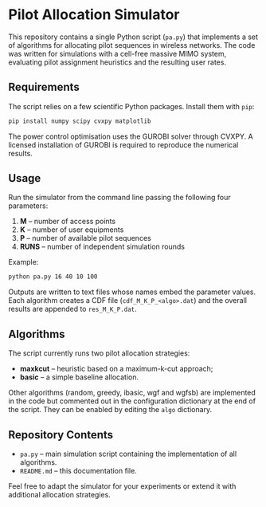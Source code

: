# Pilot Allocation Simulator

This repository contains a single Python script (`pa.py`) that implements a set of algorithms for allocating pilot sequences in wireless networks. The code was written for simulations with a cell-free massive MIMO system, evaluating pilot assignment heuristics and the resulting user rates.

## Requirements

The script relies on a few scientific Python packages. Install them with `pip`:

```bash
pip install numpy scipy cvxpy matplotlib
```

The power control optimisation uses the GUROBI solver through CVXPY. A licensed installation of GUROBI is required to reproduce the numerical results.

## Usage

Run the simulator from the command line passing the following four parameters:

1. **M** – number of access points
2. **K** – number of user equipments
3. **P** – number of available pilot sequences
4. **RUNS** – number of independent simulation rounds

Example:

```bash
python pa.py 16 40 10 100
```

Outputs are written to text files whose names embed the parameter values. Each algorithm creates a CDF file (`cdf_M_K_P_<algo>.dat`) and the overall results are appended to `res_M_K_P.dat`.

## Algorithms

The script currently runs two pilot allocation strategies:

- **maxkcut** – heuristic based on a maximum-k-cut approach;
- **basic** – a simple baseline allocation.

Other algorithms (random, greedy, ibasic, wgf and wgfsb) are implemented in the code but commented out in the configuration dictionary at the end of the script. They can be enabled by editing the `algo` dictionary.

## Repository Contents

- `pa.py` – main simulation script containing the implementation of all algorithms.
- `README.md` – this documentation file.

Feel free to adapt the simulator for your experiments or extend it with additional allocation strategies.
